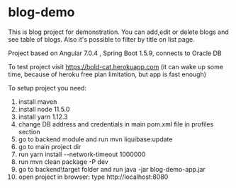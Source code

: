 # blog-demo

This is blog project for demonstration. You can add,edit or delete blogs and see table of blogs. Also it's possible to filter by title on list page.

Project based on Angular 7.0.4 , Spring Boot 1.5.9, connects to Oracle DB

To test project visit https://bold-cat.herokuapp.com (it can wake up some time, because of heroku free plan limitation, but app is fast enough)

To setup project you need:

1. install maven
2. install node 11.5.0
3. install yarn 1.12.3
4. change DB address and credentials in main pom.xml file in profiles section
5. go to backend module and run mvn liquibase:update
6. go to main project dir 
7. run yarn install --network-timeout 1000000
8. run mvn clean package -P dev
9. go to backend\target folder and run java -jar blog-demo-app.jar
10. open project in browser: type http://localhost:8080